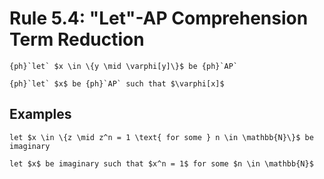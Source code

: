 Rule 5.4: "Let"-AP Comprehension Term Reduction
===============================================


```{rewrite-rule}
{ph}`let` $x \in \{y \mid \varphi[y]\}$ be {ph}`AP`

{ph}`let` $x$ be {ph}`AP` such that $\varphi[x]$
```


Examples
--------

```{rewrite-rule}
let $x \in \{z \mid z^n = 1 \text{ for some } n \in \mathbb{N}\}$ be imaginary

let $x$ be imaginary such that $x^n = 1$ for some $n \in \mathbb{N}$
```
